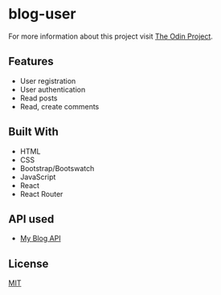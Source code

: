 # blog-user

For more information about this project visit [The Odin Project](https://www.theodinproject.com/lessons/blog-api).

## Features

- User registration
- User authentication
- Read posts
- Read, create comments

## Built With

- HTML
- CSS
- Bootstrap/Bootswatch
- JavaScript
- React
- React Router

## API used

- [My Blog API](https://github.com/MERatio/blog-api)

## License

[MIT](https://github.com/MERatio/blog-user/blob/master/LICENSE)
